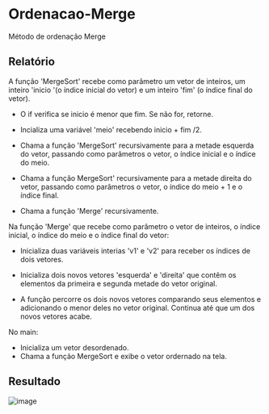 # Ordenacao-Merge
Método de ordenação Merge

## Relatório

A função 'MergeSort' recebe como parâmetro um vetor de inteiros, um inteiro 'inicio '(o índice inicial do vetor) e um inteiro 'fim' (o índice final do vetor).

 - O if verifica se inicio é menor que fim. Se não for, retorne.
  - Incializa uma variável 'meio' recebendo inicio + fim /2.
  - Chama a função 'MergeSort' recursivamente para a metade esquerda do vetor, passando como parâmetros o vetor, o índice inicial e o índice do meio.

 - Chama a função MergeSort' recursivamente para a metade direita do vetor, passando como parâmetros o vetor, o índice do meio + 1 e o índice final.
 
 - Chama a função 'Merge' recursivamente.

Na função 'Merge' que recebe como parâmetro o vetor de inteiros, o índice inicial, o índice do meio e o índice final do vetor:

 - Inicializa duas variáveis interias 'v1' e 'v2' para receber os índices de dois vetores. 
 
  - Inicializa dois novos vetores 'esquerda' e 'direita' que contêm os elementos da primeira e segunda metade do vetor original.

 - A função percorre os dois novos vetores comparando seus elementos e adicionando o menor deles no vetor original. Continua até que um dos novos vetores acabe.

No main:
  - Inicializa um vetor desordenado.
  - Chama a função MergeSort e exibe o vetor ordernado na tela.

## Resultado
![image](https://user-images.githubusercontent.com/124919761/229797058-fea12698-ecd2-49c1-a3cb-47af234bdafd.png)
